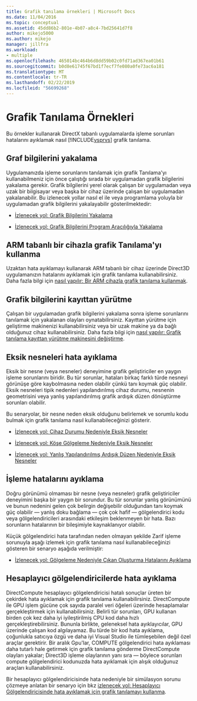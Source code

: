 ```yaml
---
title: Grafik tanılama örnekleri | Microsoft Docs
ms.date: 11/04/2016
ms.topic: conceptual
ms.assetid: 45dd86b2-801e-4b07-a8c4-7bd25641d7f8
author: mikejo5000
ms.author: mikejo
manager: jillfra
ms.workload:
- multiple
ms.openlocfilehash: 465014bc464b6d8dd59b02c0fd71ad367ea01b61
ms.sourcegitcommit: b0d8e61745f67bd1f7ecf7fe080a0fe73ac6a181
ms.translationtype: MT
ms.contentlocale: tr-TR
ms.lasthandoff: 02/22/2019
ms.locfileid: "56699268"
---
```

# <a name="graphics-diagnostics-examples"></a>Grafik Tanılama Örnekleri
Bu örnekler kullanarak DirectX tabanlı uygulamalarda işleme sorunları hatalarını ayıklamak nasıl [!INCLUDE[vsprvs](../../code-quality/includes/vsprvs_md.md)] grafik tanılama.

## <a name="capturing-graphics-information"></a>Graf bilgilerini yakalama
 Uygulamanızda işleme sorunlarını tanılamak için grafik Tanılama'yı kullanabilmeniz için önce çalıştığı sırada bir uygulamadan grafik bilgilerini yakalama gerekir. Grafik bilgilerini yerel olarak çalışan bir uygulamadan veya uzak bir bilgisayar veya başka bir cihaz üzerinde çalışan bir uygulamadan yakalanabilir. Bu izlenecek yollar nasıl el ile veya programlama yoluyla bir uygulamadan grafik bilgilerini yakalayabilir gösterilmektedir:

-   [İzlenecek yol: Grafik Bilgilerini Yakalama](walkthrough-capturing-graphics-information.md)

-   [İzlenecek yol: Grafik Bilgilerini Program Aracılığıyla Yakalama](walkthrough-capturing-graphics-information-programmatically.md)

## <a name="use-graphics-diagnostics-with-an-arm-based-device"></a>ARM tabanlı bir cihazla grafik Tanılama'yı kullanma
 Uzaktan hata ayıklamayı kullanarak ARM tabanlı bir cihaz üzerinde Direct3D uygulamanızın hatalarını ayıklamak için grafik tanılama kullanabilirsiniz. Daha fazla bilgi için [nasıl yapılır: Bir ARM cihazla grafik tanılama kullanmak](/visualstudio/debugger/graphics/graphics-diagnostics-examples).

## <a name="playing-back-graphics-information"></a>Grafik bilgilerini kayıttan yürütme
 Çalışan bir uygulamadan grafik bilgilerini yakalama sonra işleme sorunlarını tanılamak için yakalanan olayları oynatabilirsiniz. Kayıttan yürütme için geliştirme makinenizi kullanabilirsiniz veya bir uzak makine ya da bağlı olduğunuz cihaz kullanabilirsiniz. Daha fazla bilgi için [nasıl yapılır: Grafik tanılama kayıttan yürütme makinesini değiştirme](how-to-change-the-graphics-diagnostics-playback-machine.md).

## <a name="debugging-missing-objects"></a>Eksik nesneleri hata ayıklama
 Eksik bir nesne (veya nesneler) deneyimine grafik geliştiriciler en yaygın işleme sorunlarını biridir. Bu tür sorunlar, hataları birkaç farklı türde nesneyi görünüşe göre kaybolmasına neden olabilir çünkü tanı koymak güç olabilir. Eksik nesneleri tipik nedenleri yapılandırılmış cihaz durumu, nesnenin geometrisini veya yanlış yapılandırılmış grafik ardışık düzen dönüştürme sorunları olabilir.

 Bu senaryolar, bir nesne neden eksik olduğunu belirlemek ve sorumlu kodu bulmak için grafik tanılama nasıl kullanabileceğinizi gösterir.

-   [İzlenecek yol: Cihaz Durumu Nedeniyle Eksik Nesneler](walkthrough-missing-objects-due-to-device-state.md)

-   [İzlenecek yol: Köşe Gölgeleme Nedeniyle Eksik Nesneler](walkthrough-missing-objects-due-to-vertex-shading.md)

-   [İzlenecek yol: Yanlış Yapılandırılmış Ardışık Düzen Nedeniyle Eksik Nesneler](walkthrough-missing-objects-due-to-misconfigured-pipeline.md)

## <a name="debugging-rendering-errors"></a>İşleme hatalarını ayıklama
 Doğru görünümü olmaması bir nesne (veya nesneler) grafik geliştiriciler deneyimini başka bir yaygın bir sorundur. Bu tür sorunlar yanlış görünümünü ve bunun nedenini gelen çok belirgin değişebilir olduğundan tanı koymak güç olabilir — yanlış doku bağlama — çok çok hafif — gölgelendirici kodu veya gölgelendiricileri arasındaki etkileşim beklenmeyen bir hata. Bazı sorunların hatalarının bir bileşimiyle kaynaklanıyor olabilir.

 Küçük gölgelendirici hata tarafından neden olmayan şekilde Zarif işleme sorunuyla aşağı izlemek için grafik tanılama nasıl kullanabileceğinizi gösteren bir senaryo aşağıda verilmiştir:

-   [İzlenecek yol: Gölgeleme Nedeniyle Çıkan Oluşturma Hatalarını Ayıklama](walkthrough-debugging-rendering-errors-due-to-shading.md)

## <a name="debugging-compute-shaders"></a>Hesaplayıcı gölgelendiricilerde hata ayıklama
 DirectCompute hesaplayıcı gölgelendiricisi hatalı sonuçlar üreten bir çekirdek hata ayıklamak için grafik tanılama kullanabilirsiniz. DirectCompute ile GPU işlem gücüne çok sayıda paralel veri öğeleri üzerinde hesaplamalar gerçekleştirmek için kullanabilirsiniz. Belirli tür sorunları, GPU kullanan birden çok kez daha iyi iyileştirilmiş CPU kod daha hızlı gerçekleştirebilirsiniz. Bununla birlikte, geleneksel hata ayıklayıcılar, GPU üzerinde çalışan kod algılayamaz. Bu türde bir kod hata ayıklama, çoğunlukla satıcıya özgü ve daha iyi Visual Studio ile tümleşebilen değil özel araçlar gerektirir. Bir aralık Gpu'lar, COMPUTE gölgelendirici hata ayıklaması daha tutarlı hale getirmek için grafik tanılama gönderme DirectCompute olayları yakalar; Direct3D işleme olaylarının yanı sıra — böylece sorunları compute gölgelendirici kodunuzda hata ayıklamak için alışık olduğunuz araçları kullanabilirsiniz.

 Bir hesaplayıcı gölgelendiricisinde hata nedeniyle bir simülasyon sorunu çözmeye anlatan bir senaryo için bkz [izlenecek yol: Hesaplayıcı Gölgelendiricisinde hata ayıklamak için grafik tanılamayı kullanma](walkthrough-using-graphics-diagnostics-to-debug-a-compute-shader.md).